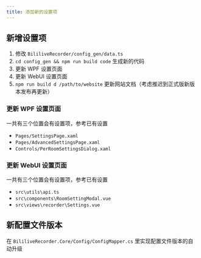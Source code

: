 ```yaml
---
title: 添加新的设置项
---
```


## 新增设置项

1. 修改 `BililiveRecorder/config_gen/data.ts`
1. `cd config_gen && npm run build code` 生成新的代码
1. 更新 WPF 设置页面
1. 更新 WebUI 设置页面
1. `npm run build d /path/to/website` 更新网站文档（考虑推迟到正式版新版本发布再更新）

### 更新 WPF 设置页面

一共有三个位置会有设置项，参考已有设置

- `Pages/SettingsPage.xaml`
- `Pages/AdvancedSettingsPage.xaml`
- `Controls/PerRoomSettingsDialog.xaml`

### 更新 WebUI 设置页面

一共有三个位置会有设置项，参考已有设置

- `src\utils\api.ts`
- `src\components\RoomSettingModal.vue`
- `src\views\recorder\Settings.vue`

## 新配置文件版本

在 `BililiveRecorder.Core/Config/ConfigMapper.cs` 里实现配置文件版本的自动升级
